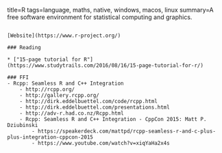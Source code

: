 title=R
tags=language, maths, native, windows, macos, linux
summary=A free software environment for statistical computing and graphics.
~~~~~~

[Website](https://www.r-project.org/)

### Reading

* ["15-page tutorial for R"](https://www.studytrails.com/2016/08/16/15-page-tutorial-for-r/)

### FFI
- Rcpp: Seamless R and C++ Integration
	- http://rcpp.org/
	- http://gallery.rcpp.org/
	- http://dirk.eddelbuettel.com/code/rcpp.html
	- http://dirk.eddelbuettel.com/presentations.html
	- http://adv-r.had.co.nz/Rcpp.html
	- Rcpp: Seamless R and C++ Integration - CppCon 2015: Matt P. Dziubinski
		- https://speakerdeck.com/mattpd/rcpp-seamless-r-and-c-plus-plus-integration-cppcon-2015
		- https://www.youtube.com/watch?v=xiqYaHa2x4s

